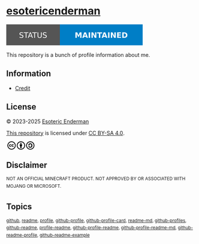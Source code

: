 # [esotericenderman][website]

[![Project status: maintained][status]][root]

This repository is a bunch of profile information about me.

## Information

- [Credit][credit]

## License

<p xmlns:cc="http://creativecommons.org/ns#" xmlns:dct="http://purl.org/dc/terms/">
  &copy; 2023-2025 <a rel="cc:attributionURL dct:creator" property="cc:attributionName" href="https://enderman.dev">Esoteric Enderman</a>

  <a rel="cc:attributionURL" href="https://github.com/esotericenderman/esotericenderman">This repository</a> is licensed under <a href="https://github.com/esotericenderman/esotericenderman/blob/main/LICENSE" target="_blank" rel="license noopener noreferrer" property="cc:license" style="display: inline-block">CC BY-SA 4.0</a>.

  <a href="https://creativecommons.org/"><img style="height: 22px !important; margin-left: 3px; vertical-align: middle" src="../assets/images/icons/cc/cc.svg" alt="Creative Commons logo" /></a><a href="https://creativecommons.org/licenses/by-sa/4.0/"><img style="height: 22px !important; margin-left: 3px; vertical-align: middle" src="../assets/images/icons/cc/by.svg" alt="Creative Commons Attribution icon" /><img style="height: 22px !important; margin-left: 3px; vertical-align: middle" src="../assets/images/icons/cc/sa.svg" alt="Creative Commons ShareAlike icon" /></a>
</p>

## Disclaimer

<sup>NOT AN OFFICIAL MINECRAFT PRODUCT. NOT APPROVED BY OR ASSOCIATED WITH MOJANG OR MICROSOFT.</sup>

## Topics

<sup>[github](https://github.com/topics/github), [readme](https://github.com/topics/readme), [profile](https://github.com/topics/profile), [github-profile](https://github.com/topics/github-profile), [github-profile-card](https://github.com/topics/github-profile-card), [readme-md](https://github.com/topics/readme-md), [github-profiles](https://github.com/topics/github-profiles), [github-readme](https://github.com/topics/github-readme), [profile-readme](https://github.com/topics/profile-readme), [github-profile-readme](https://github.com/topics/github-profile-readme), [github-profile-readme-md](https://github.com/topics/github-profile-readme-md), [github-readme-profile](https://github.com/topics/github-readme-profile), [github-readme-example](https://github.com/topics/github-readme-example)</sup>

<!-- Link aliases -->

[root]: /
[website]: https://www.github.com/esotericenderman

<!-- Files -->

<!-- Local -->

[credit]: ./CREDIT.md

<!-- Images -->

<!-- Badges -->

<!-- status -->

[status]: ../assets/images/badges/status/maintained.svg
